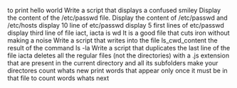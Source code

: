 to print hello world
Write a script that displays a confused smiley
Display the content of the /etc/passwd file.
Display the content of /etc/passwd and /etc/hosts
display 10 line of etc/passwd
display 5 first lines of etc/passwd
display third line of file iact, iacta is wd
It is a good file that cuts iron without making a noise
Write a script that writes into the file ls_cwd_content the result of the command ls -la
Write a script that duplicates the last line of the file iacta
deletes all the regular files (not the directories) with a .js extension that are present in the current directory and all its subfolders
make your directores count
whats new
print words that appear only once
it must be in that file
to count words
whats next
